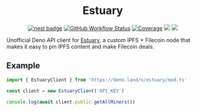<div align="center">

# Estuary

[![nest badge][nest-badge]](https://nest.land/package/estuary) [![GitHub Workflow Status][gh-actions-img]][github-actions]
[![Coverage][cov-badge]][cov] [![][docs-badge]][docs] [![][code-quality-img]][code-quality]

</div>

Unofficial Deno API client for [Estuary](https://estuary.tech/), a custom IPFS + Filecoin node that makes it easy to pin IPFS content and make Filecoin deals.

## Example

```ts
import { EstuaryClient } from 'https://deno.land/x/estuary/mod.ts'

const client = new EstuaryClient('API_KEY')

console.log(await client.public.getAllMiners())
```

[docs-badge]: https://img.shields.io/github/v/release/deno-web3/estuary?label=Docs&logo=deno&style=flat-square&color=black
[docs]: https://doc.deno.land/https/deno.land/x/estuary/mod.ts
[gh-actions-img]: https://img.shields.io/github/workflow/status/deno-web3/estuary/CI?style=flat-square&logo=github&label=&color=black
[cov]: https://coveralls.io/github/deno-web3/estuary
[github-actions]: https://github.com/deno-web3/estuary/actions
[cov-badge]: https://img.shields.io/coveralls/github/deno-web3/estuary?style=flat-square&color=black&
[nest-badge]: https://img.shields.io/badge/publushed%20on-nest.land-black?style=flat-square
[code-quality-img]: https://img.shields.io/codefactor/grade/github/deno-web3/estuary?style=flat-square&color=black&
[code-quality]: https://www.codefactor.io/repository/github/deno-web3/estuary
